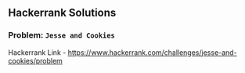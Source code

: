 ## Hackerrank Solutions

### Problem: `Jesse and Cookies`

Hackerrank Link - https://www.hackerrank.com/challenges/jesse-and-cookies/problem